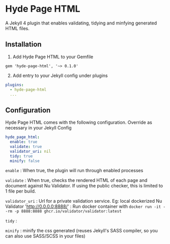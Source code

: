 Hyde Page HTML
=============

A Jekyll 4 plugin that enables validating, tidying and minfying generated HTML files.


Installation
------------

1. Add Hyde Page HTML to your Gemfile

`gem 'hyde-page-html', '~> 0.1.0'`

2. Add entry to your Jekyll config under plugins

```yaml
plugins:
  - hyde-page-html
  ...
```


Configuration
-------------

Hyde Page HTML comes with the following configuration. Override as necessary in your Jekyll Config

```yaml
hyde_page_html:
  enable: true
  validate: true
  validator_uri: nil
  tidy: true
  minify: false
```

`enable`
: When true, the plugin will run through enabled processes

`validate`
: When true, checks the rendered HTML of each page and document against Nu Validator. If using the public checker, this is limited to 1 file per build.

`validator_uri`
: Url for a private validation service. Eg: local dockerized Nu Validator 'http://0.0.0.0:8888/'
: Run docker container with `docker run -it --rm -p 8888:8888 ghcr.io/validator/validator:latest`

`tidy`
:

`minify`
: minify the css generated (reuses Jekyll's SASS compiler, so you can also use SASS/SCSS in your files)

